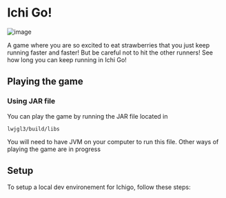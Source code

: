 # Ichi Go!

![image](https://github.com/user-attachments/assets/fa79db4f-709d-4ace-9bb0-3e136bac7c09)

A game where you are so excited to eat strawberries that you just keep running faster and faster! But be careful not to hit the other runners! See how long you can keep running in Ichi Go!

## Playing the game

### Using JAR file

You can play the game by running the JAR file located in 
```
lwjgl3/build/libs
```

You will need to have JVM on your computer to run this file. Other ways of playing the game are in progress

## Setup

To setup a local dev environement for Ichigo, follow these steps:
